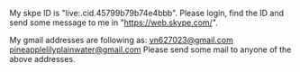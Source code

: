 My skpe ID is "live:.cid.45799b79b74e4bbb".
Please login, find the ID and send some message to me in "https://web.skype.com/".

My gmail addresses are following as:
vn627023@gmail.com
pineapplelilyplainwater@gmail.com
Please send some mail to anyone of the above addresses.





